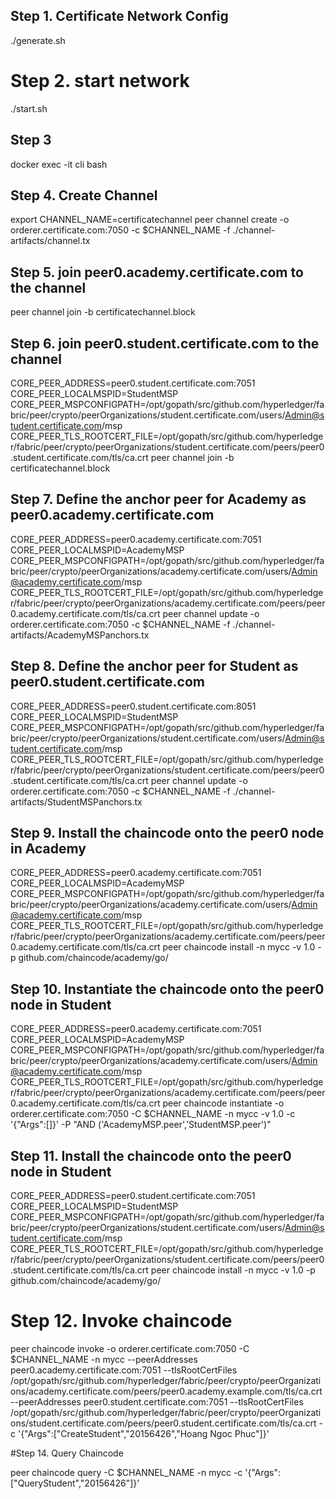 ## Step 1. Certificate Network Config

./generate.sh

# Step 2. start network

./start.sh

## Step 3

docker exec -it cli bash

## Step 4. Create Channel

export CHANNEL_NAME=certificatechannel
peer channel create -o orderer.certificate.com:7050 -c $CHANNEL_NAME -f ./channel-artifacts/channel.tx

## Step 5. join peer0.academy.certificate.com to the channel

peer channel join -b certificatechannel.block

## Step 6. join peer0.student.certificate.com to the channel

CORE_PEER_ADDRESS=peer0.student.certificate.com:7051 CORE_PEER_LOCALMSPID=StudentMSP CORE_PEER_MSPCONFIGPATH=/opt/gopath/src/github.com/hyperledger/fabric/peer/crypto/peerOrganizations/student.certificate.com/users/Admin@student.certificate.com/msp CORE_PEER_TLS_ROOTCERT_FILE=/opt/gopath/src/github.com/hyperledger/fabric/peer/crypto/peerOrganizations/student.certificate.com/peers/peer0.student.certificate.com/tls/ca.crt peer channel join -b certificatechannel.block

## Step 7. Define the anchor peer for Academy as peer0.academy.certificate.com

CORE_PEER_ADDRESS=peer0.academy.certificate.com:7051 CORE_PEER_LOCALMSPID=AcademyMSP CORE_PEER_MSPCONFIGPATH=/opt/gopath/src/github.com/hyperledger/fabric/peer/crypto/peerOrganizations/academy.certificate.com/users/Admin@academy.certificate.com/msp CORE_PEER_TLS_ROOTCERT_FILE=/opt/gopath/src/github.com/hyperledger/fabric/peer/crypto/peerOrganizations/academy.certificate.com/peers/peer0.academy.certificate.com/tls/ca.crt peer channel update -o orderer.certificate.com:7050 -c $CHANNEL_NAME -f ./channel-artifacts/AcademyMSPanchors.tx

## Step 8. Define the anchor peer for Student as peer0.student.certificate.com

CORE_PEER_ADDRESS=peer0.student.certificate.com:8051 CORE_PEER_LOCALMSPID=StudentMSP CORE_PEER_MSPCONFIGPATH=/opt/gopath/src/github.com/hyperledger/fabric/peer/crypto/peerOrganizations/student.certificate.com/users/Admin@student.certificate.com/msp CORE_PEER_TLS_ROOTCERT_FILE=/opt/gopath/src/github.com/hyperledger/fabric/peer/crypto/peerOrganizations/student.certificate.com/peers/peer0.student.certificate.com/tls/ca.crt peer channel update -o orderer.certificate.com:7050 -c $CHANNEL_NAME -f ./channel-artifacts/StudentMSPanchors.tx

## Step 9. Install the chaincode onto the peer0 node in Academy

CORE_PEER_ADDRESS=peer0.academy.certificate.com:7051 CORE_PEER_LOCALMSPID=AcademyMSP CORE_PEER_MSPCONFIGPATH=/opt/gopath/src/github.com/hyperledger/fabric/peer/crypto/peerOrganizations/academy.certificate.com/users/Admin@academy.certificate.com/msp CORE_PEER_TLS_ROOTCERT_FILE=/opt/gopath/src/github.com/hyperledger/fabric/peer/crypto/peerOrganizations/academy.certificate.com/peers/peer0.academy.certificate.com/tls/ca.crt peer chaincode install -n mycc -v 1.0 -p github.com/chaincode/academy/go/

## Step 10. Instantiate the chaincode onto the peer0 node in Student

CORE_PEER_ADDRESS=peer0.academy.certificate.com:7051 CORE_PEER_LOCALMSPID=AcademyMSP CORE_PEER_MSPCONFIGPATH=/opt/gopath/src/github.com/hyperledger/fabric/peer/crypto/peerOrganizations/academy.certificate.com/users/Admin@academy.certificate.com/msp CORE_PEER_TLS_ROOTCERT_FILE=/opt/gopath/src/github.com/hyperledger/fabric/peer/crypto/peerOrganizations/academy.certificate.com/peers/peer0.academy.certificate.com/tls/ca.crt peer chaincode instantiate -o orderer.certificate.com:7050 -C $CHANNEL_NAME -n mycc -v 1.0 -c '{"Args":[]}' -P "AND ('AcademyMSP.peer','StudentMSP.peer')"

## Step 11. Install the chaincode onto the peer0 node in Student

CORE_PEER_ADDRESS=peer0.student.certificate.com:7051 CORE_PEER_LOCALMSPID=StudentMSP CORE_PEER_MSPCONFIGPATH=/opt/gopath/src/github.com/hyperledger/fabric/peer/crypto/peerOrganizations/student.certificate.com/users/Admin@student.certificate.com/msp CORE_PEER_TLS_ROOTCERT_FILE=/opt/gopath/src/github.com/hyperledger/fabric/peer/crypto/peerOrganizations/student.certificate.com/peers/peer0.student.certificate.com/tls/ca.crt peer chaincode install -n mycc -v 1.0 -p github.com/chaincode/academy/go/

# Step 12. Invoke chaincode

peer chaincode invoke -o orderer.certificate.com:7050 -C $CHANNEL_NAME -n mycc --peerAddresses peer0.academy.certificate.com:7051 --tlsRootCertFiles /opt/gopath/src/github.com/hyperledger/fabric/peer/crypto/peerOrganizations/academy.certificate.com/peers/peer0.academy.example.com/tls/ca.crt --peerAddresses peer0.student.certificate.com:7051 --tlsRootCertFiles /opt/gopath/src/github.com/hyperledger/fabric/peer/crypto/peerOrganizations/student.certificate.com/peers/peer0.student.certificate.com/tls/ca.crt -c '{"Args":["CreateStudent","20156426","Hoang Ngoc Phuc"]}'

#Step 14. Query Chaincode

peer chaincode query -C $CHANNEL_NAME -n mycc -c '{"Args":["QueryStudent","20156426"]}'

